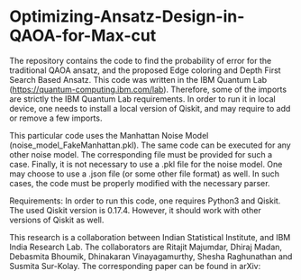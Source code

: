 # Optimizing-Ansatz-Design-in-QAOA-for-Max-cut
The repository contains the code to find the probability of error for the traditional QAOA ansatz, and the proposed Edge coloring and Depth First Search Based Ansatz. This code was written in the IBM Quantum Lab (https://quantum-computing.ibm.com/lab). Therefore, some of the imports are strictly the IBM Quantum Lab requirements. In order to run it in local device, one needs to install a local version of Qiskit, and may require to add or remove a few imports.

This particular code uses the Manhattan Noise Model (noise_model_FakeManhattan.pkl). The same code can be executed for any other noise model. The corresponding file must be provided for such a case. Finally, it is not necessary to use a .pkl file for the noise model. One may choose to use a .json file (or some other file format) as well. In such cases, the code must be properly modified with the necessary parser.

Requirements: In order to run this code, one requires Python3 and Qiskit. The used Qiskit version is 0.17.4. However, it should work with other versions of Qiskit as well.

This research is a collaboration between Indian Statistical Institute, and IBM India Research Lab. The collaborators are Ritajit Majumdar, Dhiraj Madan, Debasmita Bhoumik, Dhinakaran Vinayagamurthy, Shesha Raghunathan and Susmita Sur-Kolay. The corresponding paper can be found in arXiv:
